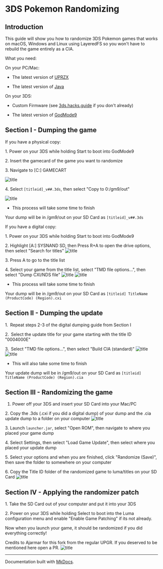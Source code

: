
3DS Pokemon Randomizing 
=======================

Introduction
------------

This guide will show you how to randomize 3DS Pokemon games that works
on macOS, Windows and Linux using LayeredFS so you won't have to rebuild
the game entirely as a CIA.

What you need:

On your PC/Mac:

-   The latest version of
    [UPRZX](https://github.com/Ajarmar/universal-pokemon-randomizer-zx/releases)

-   The latest version of [Java](https://www.java.com/en/download/)

On your 3DS:

-   Custom Firmware (see [3ds.hacks.guide](https://3ds.hacks.guide) if
    you don't already)

-   The latest version of
    [GodMode9](https://github.com/d0k3/GodMode9/releases/tag/v1.9.2pre1)

Section I - Dumping the game
----------------------------

If you have a physical copy:

​1. Power on your 3DS while holding Start to boot into GodMode9

​2. Insert the gamecard of the game you want to randomize

​3. Navigate to [C:] GAMECART

![title](../Images/gamecarddump.png)

​4. Select `[titleid]_v##.3ds`, then select "Copy to 0:/gm9/out"

![title](../Images/gamecardgm9cpy.png)

-   This process will take some time to finish

Your dump will be in /gm9/out on your SD Card as `[titleid]_v##.3ds`

If you have a digital copy:

​1. Power on your 3DS while holding Start to boot into GodMode9

​2. Highlight [A:] SYSNAND SD, then Press R+A to open the drive options,
then select "Search for titles" ![title](../Images/digitaldump.png)

​3. Press A to go to the title list

​4. Select your game from the title list, select "TMD file options...",
then select "Dump CXI/NDS file" ![title](../Images/titlelistbase.png)
![title](../Images/digitalcxi.png)

-   This process will take some time to finish

Your dump will be in /gm9/out on your SD Card as
`[titleid] TitleName (ProductCode) (Region).cxi`

Section II - Dumping the update
-------------------------------

​1. Repeat steps 2-3 of the digital dumping guide from Section I

​2. Select the update title for your game starting with the title ID
"0004000E"

3. Select "TMD file options...", then select "Build CIA (standard)"
![title](../Images/updtmd.png) ![title](../Images/updcia.png)

-   This will also take some time to finish

Your update dump will be in /gm9/out on your SD Card as
`[titleid] TitleName (ProductCode) (Region).cia`

Section III - Randomizing the game
----------------------------------

1.  Power off your 3DS and insert your SD Card into your Mac/PC

​2. Copy the .3ds (.cxi if you did a digital dump) of your dump and the
.cia update dump to a folder on your computer
![title](../Images/copydump.PNG)

​3. Launch `launcher.jar`, select "Open ROM", then navigate to where
you placed your game dump

​4. Select Settings, then select "Load Game Update", then select where
you placed your update dump

​5. Select your options and when you are finished, click "Randomize
(Save)", then save the folder to somewhere on your computer

​6. Copy the Title ID folder of the randomized game to luma/titles on
your SD Card ![title](../Images/layeredfs.PNG)

Section IV - Applying the randomizer patch
------------------------------------------

​1. Take the SD Card out of your computer and put it into your 3DS

​2. Power on your 3DS while holding Select to boot into the Luma
configuration menu and enable "Enable Game Patching" if its not already.

Now when you launch your game, it should be randomized if you did
everything correctly!

Credits to Ajarmar for this fork from the regular UPGR. If you deserved
to be mentioned here open a PR. ![title](../Images/randomizes.gif)

* * * * *

Documentation built with [MkDocs](https://www.mkdocs.org/).
